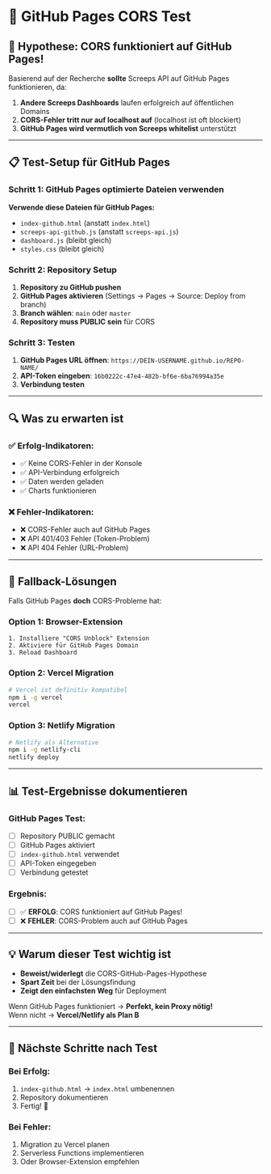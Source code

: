 # 🧪 GitHub Pages CORS Test

## 🎯 **Hypothese: CORS funktioniert auf GitHub Pages!**

Basierend auf der Recherche **sollte** Screeps API auf GitHub Pages funktionieren, da:

1. **Andere Screeps Dashboards** laufen erfolgreich auf öffentlichen Domains
2. **CORS-Fehler tritt nur auf localhost auf** (localhost ist oft blockiert)
3. **GitHub Pages wird vermutlich von Screeps whitelist** unterstützt

---

## 📋 **Test-Setup für GitHub Pages**

### **Schritt 1: GitHub Pages optimierte Dateien verwenden**

**Verwende diese Dateien für GitHub Pages:**
- `index-github.html` (anstatt `index.html`)
- `screeps-api-github.js` (anstatt `screeps-api.js`)
- `dashboard.js` (bleibt gleich)
- `styles.css` (bleibt gleich)

### **Schritt 2: Repository Setup**

1. **Repository zu GitHub pushen**
2. **GitHub Pages aktivieren** (Settings → Pages → Source: Deploy from branch)
3. **Branch wählen**: `main` oder `master`
4. **Repository muss PUBLIC sein** für CORS

### **Schritt 3: Testen**

1. **GitHub Pages URL öffnen**: `https://DEIN-USERNAME.github.io/REPO-NAME/`
2. **API-Token eingeben**: `16b0222c-47e4-482b-bf6e-6ba76994a35e`
3. **Verbindung testen**

---

## 🔍 **Was zu erwarten ist**

### ✅ **Erfolg-Indikatoren:**
- ✅ Keine CORS-Fehler in der Konsole
- ✅ API-Verbindung erfolgreich
- ✅ Daten werden geladen
- ✅ Charts funktionieren

### ❌ **Fehler-Indikatoren:**
- ❌ CORS-Fehler auch auf GitHub Pages
- ❌ API 401/403 Fehler (Token-Problem)
- ❌ API 404 Fehler (URL-Problem)

---

## 🐛 **Fallback-Lösungen**

Falls GitHub Pages **doch** CORS-Probleme hat:

### **Option 1: Browser-Extension**
```
1. Installiere "CORS Unblock" Extension
2. Aktiviere für GitHub Pages Domain
3. Reload Dashboard
```

### **Option 2: Vercel Migration**
```bash
# Vercel ist definitiv kompatibel
npm i -g vercel
vercel
```

### **Option 3: Netlify Migration**
```bash
# Netlify als Alternative
npm i -g netlify-cli
netlify deploy
```

---

## 📊 **Test-Ergebnisse dokumentieren**

### **GitHub Pages Test:**
- [ ] Repository PUBLIC gemacht
- [ ] GitHub Pages aktiviert
- [ ] `index-github.html` verwendet
- [ ] API-Token eingegeben
- [ ] Verbindung getestet

### **Ergebnis:**
- [ ] ✅ **ERFOLG**: CORS funktioniert auf GitHub Pages!
- [ ] ❌ **FEHLER**: CORS-Problem auch auf GitHub Pages

---

## 💡 **Warum dieser Test wichtig ist**

- **Beweist/widerlegt** die CORS-GitHub-Pages-Hypothese
- **Spart Zeit** bei der Lösungsfindung
- **Zeigt den einfachsten Weg** für Deployment

Wenn GitHub Pages funktioniert → **Perfekt, kein Proxy nötig!**  
Wenn nicht → **Vercel/Netlify als Plan B**

---

## 🚀 **Nächste Schritte nach Test**

### **Bei Erfolg:**
1. `index-github.html` → `index.html` umbenennen
2. Repository dokumentieren
3. Fertig! 🎉

### **Bei Fehler:**
1. Migration zu Vercel planen
2. Serverless Functions implementieren
3. Oder Browser-Extension empfehlen 